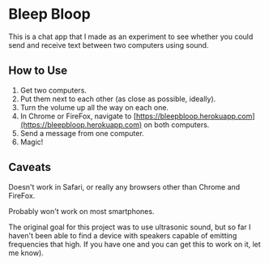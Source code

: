# Bleep Bloop

This is a chat app that I made as an experiment to see whether you could send and receive text between two computers using sound.

## How to Use

1. Get two computers.
2. Put them next to each other (as close as possible, ideally).
3. Turn the volume up all the way on each one.
4. In Chrome or FireFox, navigate to [https://bleepbloop.herokuapp.com](https://bleepbloop.herokuapp.com) on both computers.
5. Send a message from one computer.
6. Magic!

## Caveats

Doesn't work in Safari, or really any browsers other than Chrome and FireFox.

Probably won't work on most smartphones.

The original goal for this project was to use ultrasonic sound, but so far I haven't been able to find a device with speakers capable of emitting frequencies that high. If you have one and you can get this to work on it, let me know).
